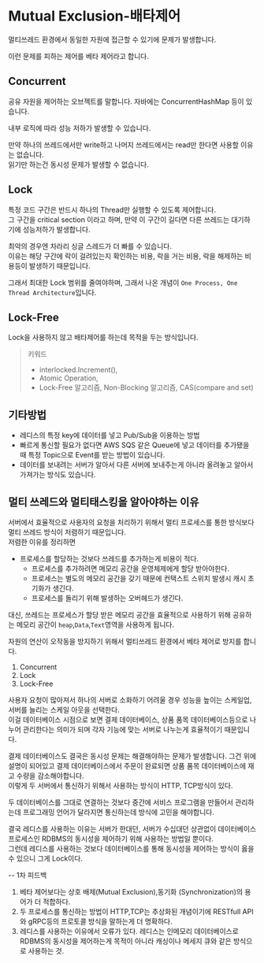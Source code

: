 # Mutual Exclusion-배타제어

멀티쓰레드 환경에서 동일한 자원에 접근할 수 있기에 문제가 발생합니다.  
  
이런 문제를 피하는 제어를 베타 제어라고 합니다.  
  
## Concurrent  
공유 자원을 제어하는 오브젝트를 말합니다. 자바에는 ConcurrentHashMap 등이 있습니다.  
  
내부 로직에 따라 성능 저하가 발생할 수 있습니다. 
  
만약 하나의 쓰레드에서만 write하고 나머지 쓰레드에서는 read만 한다면 사용할 이유는 없습니다.  
읽기만 하는건 동시성 문제가 발생할 수 없습니다.  
  

## Lock
특정 코드 구간은 반드시 하나의 Thread만 실행할 수 있도록 제어합니다.  
그 구간을 critical section 이라고 하며, 만약 이 구간이 길다면 다른 쓰레드는 대기하기에 성능저하가 발생합니다.  
  
최악의 경우엔 차라리 싱글 스레드가 더 빠를 수 있습니다.  
이유는 해당 구간에 락이 걸려있는지 확인하는 비용, 락을 거는 비용, 락을 해제하는 비용등이 발생하기 때문입니다.  
  
그래서 최대한 Lock 범위를 줄여야하며, 그래서 나온 개념이 `One Process, One Thread Architecture`입니다.  

## Lock-Free
Lock을 사용하지 않고 배타제어를 하는데 목적을 두는 방식입니다.  
> 키워드  
> + interlocked.Increment(),
> + Atomic Operation,
> + Lock-Free 알고리즘, Non-Blocking 알고리즘, CAS(compare and set)  
>   
  
## 기타방법
+ 레디스의 특정 key에 데이터를 넣고 Pub/Sub을 이용하는 방법
+ 빠르게 통신할 필요가 없다면 AWS SQS 같은 Queue에 넣고 데이터를 추가됐을 때 특정 Topic으로 Event를 받는 방법이 있습니다.
+ 데이터를 보내려는 서버가 알아서 다른 서버에 보내주는게 아니라 올려놓고 알아서 가져가는 방식도 있습니다.  
  
  

## 멀티 쓰레드와 멀티태스킹을 알아야하는 이유
서버에서 효율적으로 사용자의 요청을 처리하기 위해서 멀티 프로세스를 통한 방식보다 멀티 쓰레드 방식이 저렴하기 때문입니다.  
저렴한 이유를 정리하면
+ 프로세스를 할당하는 것보다 쓰레드를 추가하는게 비용이 적다.
  + 프로세스를 추가하려면 메모리 공간을 운영체제에게 할당 받아야한다.
  + 프로세스는 별도의 메모리 공간을 갖기 때문에 컨택스트 스위치 발생시 캐시 초기화가 생긴다.
  + 프로세스를 돌리기 위해 발생하는 오버헤드가 생긴다.
  
대신, 쓰레드는 프로세스가 할당 받은 메모리 공간을 효율적으로 사용하기 위해 공유하는 메모리 공간이 `heap`,`Data`,`Text`영역을 사용하게 됩니다.  
  
자원의 연산이 오작동을 방지하기 위해서 멀티쓰레드 환경에서 베타 제어로 방지를 합니다.  
1. Concurrent
2. Lock
3. Lock-Free
  
사용자 요청이 많아져서 하나의 서버로 소화하기 어려울 경우 성능을 높이는 스케일업, 서버를 늘리는 스케일 아웃을 선택한다.  
이걸 데이터베이스 시점으로 보면 결제 데이터베이스, 상품 품목 데이터베이스등으로 나누어 관리한다는 의미가 되며 
각자 기능에 맞는 서버로 나누는게 효율적이기 때문입니다.  
  
결제 데이터베이스도 결국은 동시성 문제는 해결해야하는 문제가 발생합니다. 그건 위에 설명이 되어있고 
결제 데이터베이스에서 주문이 완료되면 상품 품목 데이터베이스에 재고 수량을 감소해야합니다.  
이렇게 두 서버에서 통신하기 위해서 사용하는 방식이 HTTP, TCP방식이 있다.  
  
두 데이터베이스를 그대로 연결하는 것보다 중간에 서비스 프로그램을 만들어서 관리하는데 
프로그래밍 언어가 달라지면 통신하는데 방식에 고민을 해야합니다.  
  
결국 레디스를 사용하는 이유는 서버가 한대던, 서버가 수십대던 상관없이 데이터베이스 프로세스인 RDBMS의 동시성을 제어하기 위해
사용하는 방법일 뿐이다.  
그런데 레디스를 사용하는 것보다 데이터베이스를 통해 동시성을 제어하는 방식이 옳을 수 있으니 그게 Lock이다.  
  

-- 1차 피드백
1. 베타 제어보다는 상호 배제(Mutual Exclusion),동기화 (Synchronization)의 용어가 더 적합하다.
2. 두 프로세스를 통신하는 방법이 HTTP,TCP는 추상화된 개념이기에 RESTfull API와 gRPC등의 프로토콜 방식을 말하는게 더 명확하다.  
3. 레디스를 사용하는 이유에서 오류가 있다. 레디스는 인메모리 데이터베이스로 RDBMS의 동시성을 제어하는게 목적이 아니라 
캐싱이나 메세지 큐와 같은 방식으로 사용하는 것.  
  
